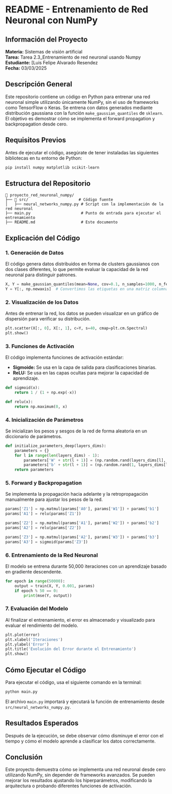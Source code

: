 # README - Entrenamiento de Red Neuronal con NumPy

## Información del Proyecto
**Materia:** Sistemas de visión artificial\
**Tarea:** Tarea 2.3_Entrenamiento de red neuronal usando Numpy\
**Estudiante:** [Luis Felipe Alvarado Resendez\
**Fecha:** 03/03/2025  

## Descripción General
Este repositorio contiene un código en Python para entrenar una red neuronal simple utilizando únicamente NumPy, sin el uso de frameworks como TensorFlow o Keras. Se entrena con datos generados mediante distribución gaussiana con la función `make_gaussian_quantiles` de `sklearn`. El objetivo es demostrar cómo se implementa el forward propagation y backpropagation desde cero.

## Requisitos Previos
Antes de ejecutar el código, asegúrate de tener instaladas las siguientes bibliotecas en tu entorno de Python:
```bash
pip install numpy matplotlib scikit-learn
```

## Estructura del Repositorio
```
📂 proyecto_red_neuronal_numpy/
├── 📂 src/                      # Código fuente
│   ├── neural_networks_numpy.py # Script con la implementación de la red neuronal
├── main.py                      # Punto de entrada para ejecutar el entrenamiento
├── README.md                    # Este documento
```

## Explicación del Código

### 1. Generación de Datos
El código genera datos distribuidos en forma de clusters gaussianos con dos clases diferentes, lo que permite evaluar la capacidad de la red neuronal para distinguir patrones.
```python
X, Y = make_gaussian_quantiles(mean=None, cov=0.1, n_samples=1000, n_features=2, n_classes=2, shuffle=True)
Y = Y[:, np.newaxis]  # Convertimos las etiquetas en una matriz columna
```

### 2. Visualización de los Datos
Antes de entrenar la red, los datos se pueden visualizar en un gráfico de dispersión para verificar su distribución.
```python
plt.scatter(X[:, 0], X[:, 1], c=Y, s=40, cmap=plt.cm.Spectral)
plt.show()
```

### 3. Funciones de Activación
El código implementa funciones de activación estándar:
- **Sigmoide:** Se usa en la capa de salida para clasificaciones binarias.
- **ReLU:** Se usa en las capas ocultas para mejorar la capacidad de aprendizaje.
```python
def sigmoid(x):
    return 1 / (1 + np.exp(-x))

def relu(x):
    return np.maximum(0, x)
```

### 4. Inicialización de Parámetros
Se inicializan los pesos y sesgos de la red de forma aleatoria en un diccionario de parámetros.
```python
def initialize_parameters_deep(layers_dims):
    parameters = {}
    for l in range(len(layers_dims) - 1):
        parameters['W' + str(l + 1)] = (np.random.rand(layers_dims[l], layers_dims[l + 1]) * 2) - 1
        parameters['b' + str(l + 1)] = (np.random.rand(1, layers_dims[l + 1]) * 2) - 1
    return parameters
```

### 5. Forward y Backpropagation
Se implementa la propagación hacia adelante y la retropropagación manualmente para ajustar los pesos de la red.
```python
params['Z1'] = np.matmul(params['A0'], params['W1']) + params['b1']
params['A1'] = relu(params['Z1'])

params['Z2'] = np.matmul(params['A1'], params['W2']) + params['b2']
params['A2'] = relu(params['Z2'])

params['Z3'] = np.matmul(params['A2'], params['W3']) + params['b3']
params['A3'] = sigmoid(params['Z3'])
```

### 6. Entrenamiento de la Red Neuronal
El modelo se entrena durante 50,000 iteraciones con un aprendizaje basado en gradiente descendente.
```python
for epoch in range(50000):
    output = train(X, Y, 0.001, params)
    if epoch % 50 == 0:
        print(mse(Y, output))
```

### 7. Evaluación del Modelo
Al finalizar el entrenamiento, el error es almacenado y visualizado para evaluar el rendimiento del modelo.
```python
plt.plot(error)
plt.xlabel('Iteraciones')
plt.ylabel('Error')
plt.title('Evolución del Error durante el Entrenamiento')
plt.show()
```

## Cómo Ejecutar el Código
Para ejecutar el código, usa el siguiente comando en la terminal:
```bash
python main.py
```
El archivo `main.py` importará y ejecutará la función de entrenamiento desde `src/neural_networks_numpy.py`.

## Resultados Esperados
Después de la ejecución, se debe observar cómo disminuye el error con el tiempo y cómo el modelo aprende a clasificar los datos correctamente.

## Conclusión
Este proyecto demuestra cómo se implementa una red neuronal desde cero utilizando NumPy, sin depender de frameworks avanzados. Se pueden mejorar los resultados ajustando los hiperparámetros, modificando la arquitectura o probando diferentes funciones de activación.

